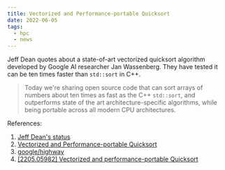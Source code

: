 ```yaml
---
title: Vectorized and Performance-portable Quicksort
date: 2022-06-05
tags:
  - hpc
  - news
---
```


Jeff Dean quotes about a state-of-art vectorized quicksort algorithm developed
by Google AI researcher Jan Wassenberg. They have tested it can be ten times
faster than `std::sort` in C++.

> Today we're sharing open source code that can sort arrays of numbers about ten
> times as fast as the C++ `std::sort`, and outperforms state of the art
> architecture-specific algorithms, while being portable across all modern CPU
> architectures.

References:

1. [Jeff Dean's status](https://twitter.com/JeffDean/status/1533124158686580737)
2. [Vectorized and Performance-portable Quicksort](https://opensource.googleblog.com/2022/06/Vectorized%20and%20performance%20portable%20Quicksort.html)
3. [google/highway](https://github.com/google/highway)
4. [[2205.05982] Vectorized and performance-portable Quicksort](https://arxiv.org/abs/2205.05982)
